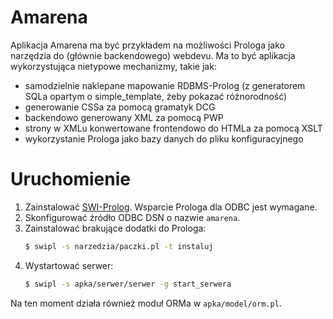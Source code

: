 Amarena
=======

Aplikacja Amarena ma być przykładem na możliwości Prologa jako narzędzia
do (głównie backendowego) webdevu. Ma to być aplikacja wykorzystująca nietypowe
mechanizmy, takie jak:
- samodzielnie naklepane mapowanie RDBMS-Prolog (z generatorem SQLa opartym
  o simple_template, żeby pokazać różnorodność)
- generowanie CSSa za pomocą gramatyk DCG
- backendowo generowany XML za pomocą PWP
- strony w XMLu konwertowane frontendowo do HTMLa za pomocą XSLT
- wykorzystanie Prologa jako bazy danych do pliku konfiguracyjnego

Uruchomienie
===========

1. Zainstalować [SWI-Prolog](http://www.swi-prolog.org/). Wsparcie Prologa
   dla ODBC jest wymagane.
2. Skonfigurować źródło ODBC DSN o nazwie `amarena`.
3. Zainstalować brakujące dodatki do Prologa:
   ```bash
   $ swipl -s narzedzia/paczki.pl -t instaluj
   ```
4. Wystartować serwer:
   ```bash
   $ swipl -s apka/serwer/serwer -g start_serwera
   ```

Na ten moment działa również moduł ORMa w `apka/model/orm.pl`.